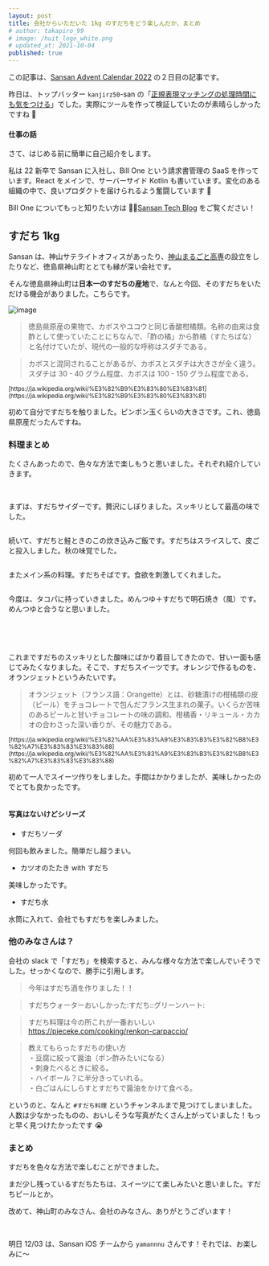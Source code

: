 ```yaml
---
layout: post
title: 会社からいただいた 1kg のすだちをどう楽しんだか、まとめ
# author: takapiro_99
# image: /huit_logo_white.png
# updated_at: 2021-10-04
published: true
---
```


この記事は、[Sansan Advent Calendar 2022](https://adventar.org/calendars/7384) の２日目の記事です。

昨日は、トップバッター `kanjirz50`-san の「[正規表現マッチングの処理時間にも気をつける](https://kanji.hatenablog.jp/entry/ac2022-regex)」でした。実際にツールを作って検証していたのが素晴らしかったですね :clap:

#### 仕事の話

さて、はじめる前に簡単に自己紹介をします。

私は 22 新卒で Sansan に入社し、Bill One という請求書管理の SaaS を作っています。React をメインで、サーバーサイド Kotlin も書いています。変化のある組織の中で、良いプロダクトを届けられるよう奮闘しています :muscle:

Bill One についてもっと知りたい方は 💁‍♂️[Sansan Tech Blog](https://buildersbox.corp-sansan.com/archive/category/Bill%20One) をご覧ください！

<!-- TODO -->

## すだち 1kg

Sansan は、神山サテライトオフィスがあったり、[神山まるごと高専](https://kamiyama.ac.jp/news/0830-2/)の設立をしたりなど、徳島県神山町ととても縁が深い会社です。

そんな徳島県神山町は**日本一のすだちの産地**で、なんと今回、そのすだちをいただける機会がありました。こちらです。

![image](/assets/2022/sudachi/sudachi-box.png)

> 徳島県原産の果物で、カボスやユコウと同じ香酸柑橘類。名称の由来は食酢として使っていたことにちなんで、「酢の橘」から酢橘（すたちばな）と名付けていたが、現代の一般的な呼称はスダチである。

> カボスと混同されることがあるが、カボスとスダチは大きさが全く違う。スダチは 30 - 40 グラム程度、カボスは 100 - 150 グラム程度である。

<small>
[https://ja.wikipedia.org/wiki/%E3%82%B9%E3%83%80%E3%83%81](https://ja.wikipedia.org/wiki/%E3%82%B9%E3%83%80%E3%83%81)
</small>

初めて自分ですだちを触りました。ピンポン玉くらいの大きさです。これ、徳島県原産だったんですね。

<!-- https://jp.corp-sansan.com/news/2013/130116_2712.html -->
<!-- すだちを1kgもらったはなし。 -->

### 料理まとめ

たくさんあったので、色々な方法で楽しもうと思いました。それぞれ紹介していきます。

<br/>

まずは、すだちサイダーです。贅沢にしぼりました。スッキリとして最高の味でした。

<p style="width:70%">

<img src="/assets/2022/sudachi/sudachi-soda-2.png" alt="" />

</p>

続いて、すだちと鮭ときのこの炊き込みご飯です。すだちはスライスして、皮ごと投入しました。秋の味覚でした。

<p style="width:70%">

<img src="/assets/2022/sudachi/sudachi-takikomi.png" alt="" />

</p>

またメイン系の料理。すだちそばです。食欲を刺激してくれました。

<p style="width:70%">

<img src="/assets/2022/sudachi/sudachi-soba.png" alt="" />

</p>

今度は、タコパに持っていきました。めんつゆ＋すだちで明石焼き（風）です。めんつゆと合うなと思いました。

<p style="width:70%">

<img src="/assets/2022/sudachi/sudachi-akashi.png" alt="" />

</p>

<br/>
<br/>

これまですだちのスッキリとした酸味にばかり着目してきたので、甘い一面も感じてみたくなりました。そこで、すだちスイーツです。オレンジで作るものを、オランジェットというみたいです。

> オランジェット（フランス語：Orangette）とは、砂糖漬けの柑橘類の皮（ピール）をチョコレートで包んだフランス生まれの菓子。いくらか苦味のあるピールと甘いチョコレートの味の調和、柑橘香・リキュール・カカオの合わさった深い香りが、その魅力である。

<small>
[https://ja.wikipedia.org/wiki/%E3%82%AA%E3%83%A9%E3%83%B3%E3%82%B8%E3%82%A7%E3%83%83%E3%83%88](https://ja.wikipedia.org/wiki/%E3%82%AA%E3%83%A9%E3%83%B3%E3%82%B8%E3%82%A7%E3%83%83%E3%83%88)
</small>

初めて一人でスイーツ作りをしました。手間はかかりましたが、美味しかったのでとても良かったです。

<p style="width:70%">

<img src="/assets/2022/sudachi/sudachi-jet.png" alt="" />

</p>

<!-- 1/3 くらいは、友人知人に配りました。 -->

<!-- TODO -->

<!-- いる？ コラム・かぼすとすだちの違い -->

#### 写真はないけどシリーズ

- すだちソーダ

何回も飲みました。簡単だし超うまい。

- カツオのたたき with すだち

美味しかったです。

- すだち水

水筒に入れて、会社でもすだちを楽しみました。

### 他のみなさんは？

会社の slack で「すだち」を検索すると、みんな様々な方法で楽しんでいそうでした。せっかくなので、勝手に引用します。

> 今年はすだち酒を作りました！！

> すだちウォーターおいしかった:すだち::グリーンハート:

> すだち料理は今の所これが一番おいしい  
> https://pieceke.com/cooking/renkon-carpaccio/

> 教えてもらったすだちの使い方  
> ・豆腐に絞って醤油（ポン酢みたいになる）  
> ・刺身たべるときに絞る。  
> ・ハイボール？に半分きっていれる。  
> ・白ごはんにしらすとすだちで醤油をかけて食べる。  

というのと、なんと `#すだち料理` というチャンネルまで見つけてしまいました。人数は少なかったものの、おいしそうな写真がたくさん上がっていました！もっと早く見つけたかったです :sob:

### まとめ

すだちを色々な方法で楽しむことができました。

まだ少し残っているすだちたちは、スイーツにて楽しみたいと思いました。すだちピールとか。

改めて、神山町のみなさん、会社のみなさん、ありがとうございます！

<br/>

明日 12/03 は、Sansan iOS チームから `yamannnu` さんです！それでは、お楽しみに〜
